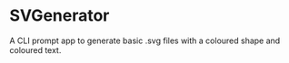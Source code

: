 # SVGenerator
A CLI prompt app to generate basic .svg files with a coloured shape and coloured text. 
